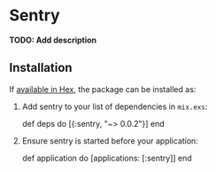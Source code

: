 # Sentry

**TODO: Add description**

## Installation

If [available in Hex](https://hex.pm/docs/publish), the package can be installed as:

  1. Add sentry to your list of dependencies in `mix.exs`:

        def deps do
          [{:sentry, "~> 0.0.2"}]
        end

  2. Ensure sentry is started before your application:

        def application do
          [applications: [:sentry]]
        end
